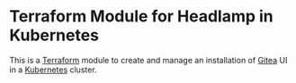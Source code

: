 # Terraform Module for Headlamp in Kubernetes

This is a [Terraform](https://www.terraform.io/) module to create and
manage an installation of [Gitea](https://about.gitea.com/) UI in a
[Kubernetes](https://kubernetes.io/) cluster.

